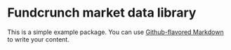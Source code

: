 # Fundcrunch market data library

This is a simple example package. You can use
[Github-flavored Markdown](https://guides.github.com/features/mastering-markdown/)
to write your content.